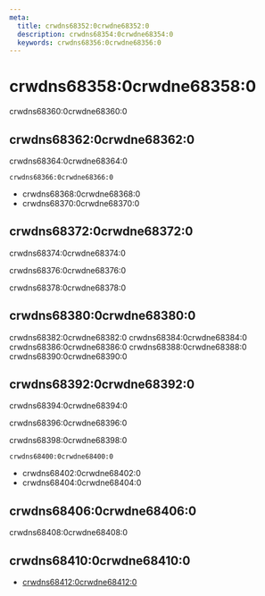 ```yaml
---
meta:
  title: crwdns68352:0crwdne68352:0
  description: crwdns68354:0crwdne68354:0
  keywords: crwdns68356:0crwdne68356:0
---
```


# crwdns68358:0crwdne68358:0
crwdns68360:0crwdne68360:0

<entry-ad />

## crwdns68362:0crwdne68362:0
crwdns68364:0crwdne68364:0

`crwdns68366:0crwdne68366:0`
- crwdns68368:0crwdne68368:0
- crwdns68370:0crwdne68370:0


## crwdns68372:0crwdne68372:0
crwdns68374:0crwdne68374:0

  crwdns68376:0crwdne68376:0

  crwdns68378:0crwdne68378:0

## crwdns68380:0crwdne68380:0
crwdns68382:0crwdne68382:0
<alert type="success">crwdns68384:0crwdne68384:0</alert>
<alert type="info">crwdns68386:0crwdne68386:0</alert>
<alert type="warning">crwdns68388:0crwdne68388:0</alert>
<alert type="error">crwdns68390:0crwdne68390:0</alert>

## crwdns68392:0crwdne68392:0
crwdns68394:0crwdne68394:0

  crwdns68396:0crwdne68396:0

  crwdns68398:0crwdne68398:0

  `crwdns68400:0crwdne68400:0`
  - crwdns68402:0crwdne68402:0
  - crwdns68404:0crwdne68404:0

## crwdns68406:0crwdne68406:0
crwdns68408:0crwdne68408:0

## crwdns68410:0crwdne68410:0
  - [crwdns68412:0crwdne68412:0]()

<backmatter />
